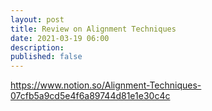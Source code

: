 ```yaml
---
layout: post
title: Review on Alignment Techniques
date: 2021-03-19 06:00
description:
published: false
---
```


https://www.notion.so/Alignment-Techniques-07cfb5a9cd5e4f6a89744d81e1e30c4c
